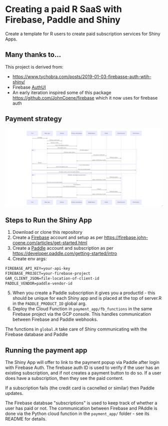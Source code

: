 # Creating a paid R SaaS with Firebase, Paddle and Shiny

Create a template for R users to create paid subscription services for Shiny Apps.

## Many thanks to...

This project is derived from:

* https://www.tychobra.com/posts/2019-01-03-firebasse-auth-wtih-shiny/
* Firebase [AuthUI](https://firebaseopensource.com/projects/firebase/firebaseui-web/)
* An early iteration inspired some of this package https://github.com/JohnCoene/firebase which it now uses for firebase auth

## Payment strategy

![](paddle_flow.png)

## Steps to Run the Shiny App

1. Download or clone this repository
2. Create a [Firebase](https://firebase.google.com/) account and setup as per https://firebase.john-coene.com/articles/get-started.html
3. Create a [Paddle](https://paddle.com) account and subscription as per https://developer.paddle.com/getting-started/intro
4. Create env args:

```
FIREBASE_API_KEY=your-api-key
FIREBASE_PROJECT=your-firebase-project
GAR_CLIENT_JSON=file-location-of-client-id
PADDLE_VENDOR=paddle-vendor-id
```

5. When you create a Paddle subscription it gives you a productId - this should be unique for each Shiny app and is placed at the top of server.R in the `PADDLE_PRODUCT_ID` global arg.
6. Deploy the Cloud Function in `payment_app/fb_functions` in the same Firebase project via the GCP console.  This handles communication between Firebase and Paddle webhooks.

The functions in `global.R` take care of Shiny communicating with the Firebase database and Paddle

## Running the payment app

The Shiny App will offer to link to the payment popup via Paddle after login with Firebase Auth.  The firebase auth ID is used to verify if the user has an existing subscription, and if not creates a payment button to do so.  If a user does have a subscription, then they see the paid content. 

If a subscription fails (the credit card is cacnelled or similar) then Paddle updates.

The Firebase databsae "subscriptions" is used to keep track of whether a user has paid or not.  The communication between Firebase and PAddle is done via the Python cloud function in the `payment_app/` folder - see its README for details.

